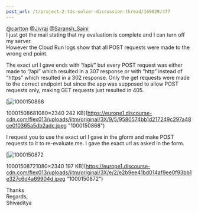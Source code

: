 ```yaml
---
post_url: /t/project-2-tds-solver-discussion-thread/169029/477
---
```

[@carlton](/u/carlton) [@Jivraj](/u/jivraj) [@Saransh\_Saini](/u/saransh_saini)  
I just got the mail stating that my evaluation is complete and I can turn off my server.  
However the Cloud Run logs show that all POST requests were made to the wrong end point.

The exact url I gave ends with “/api/” but every POST request was either made to “/api” which resulted in a 307 response or with “http” instead of “https” which resulted in a 302 response. Only the get requests were made to the correct endpoint but since the app was supposed to allow POST requests only, making GET requests just resulted in 405.  

[![1000150868](https://europe1.discourse-cdn.com/flex013/uploads/iitm/optimized/3X/9/5/9580574bb1d217249c297a48ce0f0365a5db2adc_2_230x500.jpeg)

10001508681080×2340 242 KB](https://europe1.discourse-cdn.com/flex013/uploads/iitm/original/3X/9/5/9580574bb1d217249c297a48ce0f0365a5db2adc.jpeg "1000150868")

I request you to use the exact url I gave in the gform and make POST requests to it to re-evaluate me. I gave the exact url as asked in the form.  

[![1000150872](https://europe1.discourse-cdn.com/flex013/uploads/iitm/optimized/3X/e/2/e2b9ee41bd014af9ee0f93bb1e327c6d4a69904d_2_230x500.jpeg)

10001508721080×2340 197 KB](https://europe1.discourse-cdn.com/flex013/uploads/iitm/original/3X/e/2/e2b9ee41bd014af9ee0f93bb1e327c6d4a69904d.jpeg "1000150872")

Thanks  
Regards,  
Shivaditya